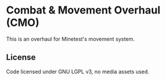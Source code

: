 # Combat & Movement Overhaul (CMO)
This is an overhaul for Minetest's movement system.

## License
Code licensed under GNU LGPL v3, no media assets used.